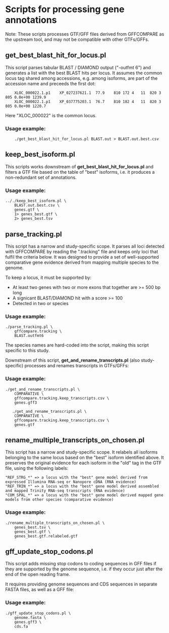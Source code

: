 # Scripts for processing gene annotations

Note: These scripts processes GTF/GFF files derived from GFFCOMPARE as the upstream tool, and may not be compatible with other GTFs/GFFs.

## get_best_blast_hit_for_locus.pl

This script parses tabular BLAST / DIAMOND output ("-outfmt 6") and generates a list with the best BLAST hits per locus. It assumes the common locus tag shared among accessions, e.g. among isoforms, are part of the accession name and preceeds the first dot:

        XLOC_000022.1.p1	XP_027237621.1	77.9	810	172	4	11	820	3	805	0.0e+00	1239.9
        XLOC_000022.1.p1	XP_037775203.1	76.7	810	182	4	11	820	3	805	0.0e+00	1220.7

Here "XLOC_000022" is the common locus.

### Usage example:

        ./get_best_blast_hit_for_locus.pl BLAST.out > BLAST.out.best.csv

## keep_best_isoform.pl

This scripts works downstream of **get_best_blast_hit_for_locus.pl** and filters a GTF file based on the table of "best" isoforms, i.e. it produces a non-redundant set of annotations.

### Usage example:

    .././keep_best_isoform.pl \
        BLAST.out.best.csv \
        genes.gtf \
        1> genes_best.gtf \
        2> genes_best.tsv

## parse_tracking.pl

This script has a narrow and study-specific scope. It parses all loci detected with GFFCOMPARE by reading the ".tracking" file and keeps only loci that fulfil the criteria below. It was designed to provide a set of well-supported comparative gene evidence derived from mapping multiple species to the genome.

To keep a locus, it must be supported by:
- At least two genes with two or more exons that together are >= 500 bp long
- A signicant BLAST/DIAMOND hit with a score >= 100
- Detected in two or species

### Usage example:

    ./parse_tracking.pl \
        gffcompare.tracking \
        BLAST.outfmt6

The species names are hard-coded into the script, making this script specific to this study.

Downstream of this script, **get_and_rename_transcripts.pl** (also study-specific) processes and renames transcripts in GTFs/GFFs:

### Usage example:

    ./get_and_rename_transcripts.pl \
        COMPARATIVE \
        gffcompare.tracking.keep_transcripts.csv \
        genes.gff3
        
       ./get_and_rename_transcripts.pl \
        COMPARATIVE \
        gffcompare.tracking.keep_transcripts.csv \
        genes.gtf

## rename_multiple_transcripts_on_chosen.pl

This script has a narrow and study-specific scope. It relabels all isoforms belonging to the same locus based on the "best" isoform identified above. It preserves the original evidence for each isoform in the "oId" tag in the GTF file, using the following labels:

    "REF_STRG_*" => a locus with the "best" gene model derived from expressed Illumina RNA-seq or Nanopore cDNA (RNA evidence)
    "REF_TRIN_*" => a locus with the "best" gene model derived assembled and mapped Trinity RNA-seq transcripts (RNA evidence)
    "COM_SPAL_*" => a locus with the "best" gene model derived mapped gene models from other species (comparative evidence)

### Usage example:

    ./rename_multiple_transcripts_on_chosen.pl \
        genes_best.tsv \
        genes_best.gtf \
        genes_best.gtf.relabeled.gtf



## gff_update_stop_codons.pl

This script adds missing stop codons to coding sequences in GFF files if they are supported by the genome sequence, i.e. if they occur just after the end of the open reading frame.

It requires providing genome sequences and CDS sequences in separate FASTA files, as well as a GFF file:

### Usage example:

    ./gff_update_stop_codons.pl \
        genome.fasta \
        genes.gff3 \
        cds.fa

